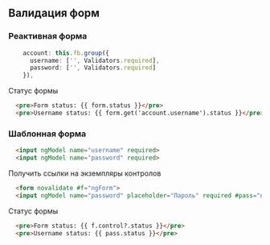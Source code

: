 ## Валидация форм

### Реактивная форма
```ts
    account: this.fb.group({
      username: ['', Validators.required],
      password: ['', Validators.required]
    }),
```

Статус формы
```html
  <pre>Form status: {{ form.status }}</pre>
  <pre>Username status: {{ form.get('account.username').status }}</pre>
```

### Шаблонная форма
```html
  <input ngModel name="username" required>
  <input ngModel name="password" required>
```

Получить ссылки на экземпляры контролов
```html
  <form novalidate #f="ngForm">
  <input ngModel name="password" placeholder="Пароль" required #pass="ngModel">
```

Статус формы
```html
  <pre>Form status: {{ f.control?.status }}</pre>
  <pre>Username status: {{ pass.status }}</pre>
```

